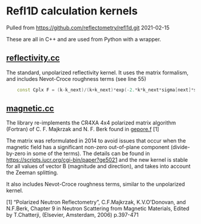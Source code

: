 # Refl1D calculation kernels
Pulled from https://github.com/reflectometry/refl1d.git 2021-02-15

These are all in C++ and are used from Python with a wrapper.

## [reflectivity.cc](reflectivity.cc)
The standard, unpolarized reflectivity kernel.  It uses the matrix formalism, and 
includes Nevot-Croce roughness terms (see line 55)
```cpp
    const Cplx F = (k-k_next)/(k+k_next)*exp(-2.*k*k_next*sigma[next]*sigma[next]);
```


## [magnetic.cc](magnetic.cc)
The library re-implements the CR4XA 4x4 polarized matrix algorithm (Fortran) of C. F. Majkrzak and N. F. Berk found in [gepore.f](gepore.f) [1]

The matrix was reformulated in 2014 to avoid issues that occur when the magnetic field has a significant non-zero out-of-plane component 
(divide-by-zero in some of the terms).  The details can be found in https://scripts.iucr.org/cgi-bin/paper?ge5021 and the new kernel is stable for all
values of vector B (magnitude and direction), and takes into account the Zeeman splitting.

It also includes Nevot-Croce roughness terms, similar to the unpolarized kernel.

[1] “Polarized Neutron Reflectometry”, C.F.Majkrzak, K.V.O'Donovan, and N.F.Berk, Chapter 9 in Neutron Scattering from Magnetic Materials, Edited by T.Chatterji, (Elsevier, Amsterdam, 2006) p.397-471

